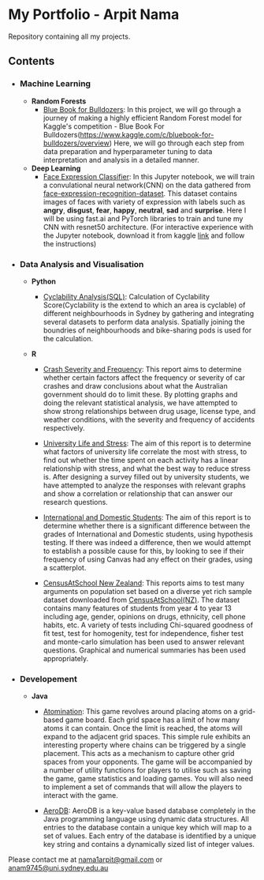 # My Portfolio - Arpit Nama
Repository containing all my projects.

## Contents
- ### Machine Learning
	- __Random Forests__
		- [Blue Book for Bulldozers](https://github.com/nama1arpit/MyPortfolio/tree/master/Blue_Book_For_Bulldozers):
		In this project, we will go through a journey of making a highly efficient Random Forest model for Kaggle's competition - Blue Book For Bulldozers(https://www.kaggle.com/c/bluebook-for-bulldozers/overview) Here, we will go through each step from data preparation and hyperparameter tuning to data interpretation and analysis in a detailed manner.
	- __Deep Learning__
		- [Face Expression Classifier](https://www.kaggle.com/nama1arpit/expression-identifier):
		In this Jupyter notebook, we will train a convulational neural network(CNN) on the data gathered from [face-expression-recognition-dataset](https://www.kaggle.com/jonathanoheix/face-expression-recognition-dataset). This dataset contains images of faces with variety of expression with labels such as __angry__, __disgust__, __fear__, __happy__, __neutral__, __sad__ and __surprise__. Here I will be using fast.ai and PyTorch libraries to train and tune my CNN with resnet50 architecture. (For interactive experience with the Jupyter notebook, download it from kaggle [link](https://www.kaggle.com/nama1arpit/expression-identifier) and follow the instructions)
- ### Data Analysis and Visualisation
	- __Python__
		- [Cyclability Analysis(SQL)](https://github.com/nama1arpit/MyPortfolio/tree/master/Cyclability_Analysis "Cyclability Analysis(SQL)"):
		Calculation of Cyclability Score(Cyclability is the extend to which an area is cyclable) of different neighbourhoods in Sydney by gathering and integrating several datasets to perform data analysis. Spatially joining the boundries of neighbourhoods and bike-sharing pods is used for the calculation.

	- __R__ 
		- [Crash Severity and Frequency](https://github.com/nama1arpit/MyPortfolio/tree/master/Crash_Severity_and_Frequency(R) "Crash Severity and Frequency"):
		This report aims to determine whether certain factors affect the frequency or severity of car crashes and draw conclusions about what the Australian government should do to limit these. By plotting graphs and doing the relevant statistical analysis, we have attempted to show strong relationships between drug usage, license type, and weather conditions, with the severity and frequency of accidents respectively.
		
		- [University Life and Stress](https://github.com/nama1arpit/MyPortfolio/tree/master/University_Life_and_Stress(R) "University Life and Stress"):
		The aim of this report is to determine what factors of university life correlate the most with stress, to find out whether the time spent on each activity has a linear relationship with stress, and what the best way to reduce stress is. After designing a survey filled out by university students, we have attempted to analyze the responses with relevant graphs and show a correlation or relationship that can answer our research questions.
		
		- [International and Domestic Students](https://github.com/nama1arpit/MyPortfolio/tree/master/International_and_Domestic_Students(R) "International and Domestic Students"):
		The aim of this report is to determine whether there is a significant difference between the grades of International and Domestic students, using hypothesis testing. If there was indeed a difference, then we would attempt to establish a possible cause for this, by looking to see if their frequency of using Canvas had any effect on their grades, using a scatterplot.
		
		- [CensusAtSchool New Zealand](https://github.com/nama1arpit/MyPortfolio/tree/master/CensusAtSchool_New_Zealand):
		This reports aims to test many arguments on population set based on a diverse yet rich sample dataset downloaded from [CensusAtSchool(NZ)](https://new.censusatschool.org.nz/random-sampler/). The dataset contains many features of students from year 4 to year 13 including age, gender, opinions on drugs, ethnicity, cell phone habits, etc. A variety of tests including Chi-squared goodness of fit test, test for homogenity, test for independence, fisher test and monte-carlo simulation has been used to answer relevant questions. Graphical and numerical summaries has been used appropriately.
	
- ### Developement
	- __Java__
		- [Atomination](https://github.com/nama1arpit/MyPortfolio/tree/master/Atomination(JAVA) "Atomination"):
		This game revolves around placing atoms on a grid-based game board. Each grid space has a limit of how many atoms it can contain. Once the limit is reached, the atoms will expand to the adjacent grid spaces. This simple rule exhibits an interesting property where chains can be triggered by a single placement. This acts as a mechanism to capture other grid spaces from your opponents. The game will be accompanied by a number of utility functions for players to utilise such as saving the game, game statistics and loading games. You will also need to implement a set of commands that will allow the players to interact with the game.

		- [AeroDB](https://github.com/nama1arpit/MyPortfolio/tree/master/AeroDB-Database(JAVA) "AeroDB"):
		AeroDB is a key-value based database completely in the Java programming language using dynamic data structures. All entries to the database contain a unique key which will map to a set of values. Each entry of the database is identified by a unique key string and contains a dynamically sized list of integer values.

Please contact me at nama1arpit@gmail.com or anam9745@uni.sydney.edu.au
